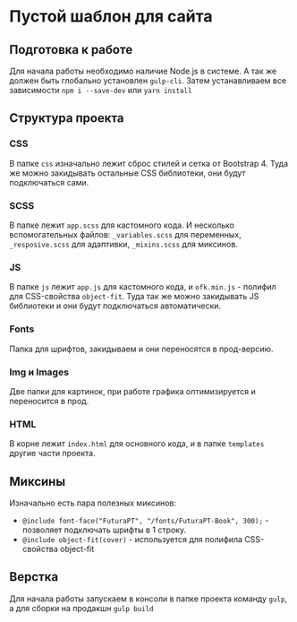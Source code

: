 # Пустой шаблон для сайта

## Подготовка к работе

Для начала работы необходимо наличие Node.js в системе. А так же должен быть глобально установлен `gulp-cli`.
Затем устанавливаем все зависимости `npm i --save-dev` или `yarn install`

## Структура проекта

### CSS
В папке `css` изначально лежит сброс стилей и сетка от Bootstrap 4. Туда же можно закидывать остальные CSS библиотеки, они будут подключаться сами. 

### SCSS
В папке лежит `app.scss` для кастомного кода. И несколько вспомогательных файлов: `_variables.scss` для переменных, `_resposive.scss` для адаптивки, `_mixins.scss` для миксинов.

### JS
В папке `js` лежит `app.js` для кастомного кода, и `ofk.min.js` - полифил для CSS-свойства `object-fit`. Туда так же можно закидывать JS библиотеки и они будут подключаться автоматически.

### Fonts
Папка для шрифтов, закидываем и они переносятся в прод-версию.

### Img и Images
Две папки для картинок, при работе графика оптимизируется и переносится в прод.

### HTML
В корне лежит `index.html` для основного кода, и в папке `templates` другие части проекта.

## Миксины
Изначально есть пара полезных миксинов:
 - `@include font-face("FuturaPT", "/fonts/FuturaPT-Book", 300);` - позволяет подключать шрифты в 1 строку.
 - `@include object-fit(cover)` - используется для полифила CSS-свойства object-fit
 
 ## Верстка
 Для начала работы запускаем в консоли в папке проекта команду `gulp`, а для сборки на продакшн `gulp build`
